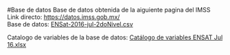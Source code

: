 #Base de datos
Base de datos obtenida de la aiguiente pagina del IMSS  
Link directo: https://datos.imss.gob.mx/  
Base de datos:
[ENSat-2016-jul-2doNivel.csv](https://github.com/LLop8029/Encuesta-de-Satisfacci-n/files/12911898/ENSat-2016-jul-2doNivel.csv)


Catalogo de variables de la base de datos:
[Catálogo de variables ENSAT Jul 16.xlsx](https://github.com/LLop8029/Encuesta-de-Satisfacci-n/files/12911929/Catalogo.de.variables.ENSAT.Jul.16.xlsx)

